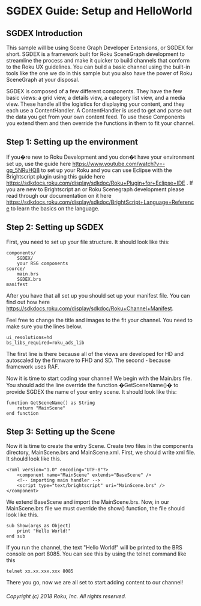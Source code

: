 # SGDEX Guide: Setup and HelloWorld

## SGDEX Introduction

This sample will be using Scene Graph Developer Extensions, or SGDEX for short.
SGDEX is a framework built for Roku SceneGraph development to streamline the process and make it quicker to build channels that conform to the Roku UX guidelines.  You can build a basic channel using the built-in tools like the one we do in this sample but you also have the power of Roku SceneGraph at your disposal.

SGDEX is composed of a few different components.
They have the few basic views: a grid view, a details view, a category list view, and a media view.
These handle all the logistics for displaying your content, and they each use a ContentHandler.  A ContentHandler is used to get and parse out the data you get from your own content feed.  To use these Components you extend them and then override the functions in them to fit your channel.


## Step 1: Setting up the environment

If you�re new to Roku Development and you don�t have your environment set up, use the guide here https://www.youtube.com/watch?v=-gq_5NRuHQ8 to set up your Roku and you can use Eclipse with the Brightscript plugin using this guide here https://sdkdocs.roku.com/display/sdkdoc/Roku+Plugin+for+Eclipse+IDE .  If you are new to Brightscript an or Roku Scenegraph development please read through our documentation on it here https://sdkdocs.roku.com/display/sdkdoc/BrightScript+Language+Reference to learn the basics on the language.

## Step 2: Setting up SGDEX

First, you need to set up your file structure.  It should look like this:

```
components/
    SGDEX/
    your RSG components
source/
    main.brs
    SGDEX.brs
manifest
```

After you have that all set up you should set up your manifest file.  You can find out how here https://sdkdocs.roku.com/display/sdkdoc/Roku+Channel+Manifest.

Feel free to change the title and images to the fit your channel. You need to make sure you the lines below.

```
ui_resolutions=hd
bs_libs_required=roku_ads_lib
```

The first line is there because all of the views are developed for HD and autoscaled by the firmware to FHD and SD. The second - because framework uses RAF.

Now it is time to start coding your channel!
We begin with the Main.brs file.
You should add the line override the function �GetSceneName()� to provide SGDEX the name of your entry scene.  It should look like this:

```
function GetSceneName() as String
    return "MainScene"
end function
```

## Step 3: Setting up the Scene

Now it is time to create the entry Scene.
Create two files in the components directory, MainScene.brs and MainScene.xml.
First, we should write xml file.  It should look like this.

```
<?xml version="1.0" encoding="UTF-8"?>
    <component name="MainScene" extends="BaseScene" />
    <!-- importing main handler -->
    <script type="text/brightscript" uri="MainScene.brs" />
</component>
```

We extend BaseScene and import the MainScene.brs.  Now, in our MainScene.brs file we must override the show() function, the file should look like this.

```
sub Show(args as Object)
    print "Hello World!"
end sub
```

If you run the channel, the text "Hello World!" will be printed to the BRS console on port 8085.  You can see this by using the telnet command like this

```
telnet xx.xx.xxx.xxx 8085
```

There you go, now we are all set to start adding content to our channel!

###### Copyright (c) 2018 Roku, Inc. All rights reserved.
